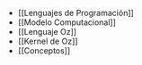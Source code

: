 
- [[Lenguajes de Programación]]
- [[Modelo Computacional]]
- [[Lenguaje Oz]]
- [[Kernel de Oz]]
- [[Conceptos]]
